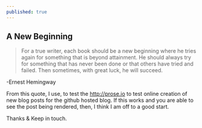 ```yaml
---
published: true
---
```

## A New Beginning
> For a true writer, each book should be a new beginning where he tries again for something that is beyond attainment. He should always try for something that has never been done or that others have tried and failed. Then sometimes, with great luck, he will succeed.

-Ernest Hemingway

From this quote, I use, to test the <http://prose.io> to test online creation of new blog posts for the github hosted blog. If this works and you are able to see the post being rendered, then, I think I am off to a good start.

Thanks & Keep in touch.
